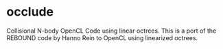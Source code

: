 # occlude
Collisional N-body OpenCL Code using linear octrees. This is a port of the REBOUND code by Hanno Rein to OpenCL using linearized octrees.
